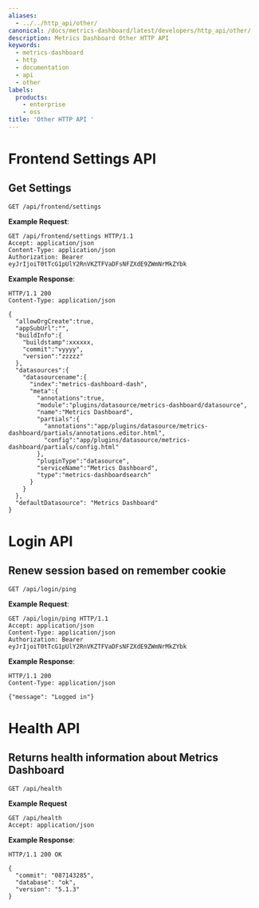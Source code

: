 ```yaml
---
aliases:
  - ../../http_api/other/
canonical: /docs/metrics-dashboard/latest/developers/http_api/other/
description: Metrics Dashboard Other HTTP API
keywords:
  - metrics-dashboard
  - http
  - documentation
  - api
  - other
labels:
  products:
    - enterprise
    - oss
title: 'Other HTTP API '
---
```


# Frontend Settings API

## Get Settings

`GET /api/frontend/settings`

**Example Request**:

```http
GET /api/frontend/settings HTTP/1.1
Accept: application/json
Content-Type: application/json
Authorization: Bearer eyJrIjoiT0tTcG1pUlY2RnVKZTFVaDFsNFZXdE9ZWmNrMkZYbk
```

**Example Response**:

```http
HTTP/1.1 200
Content-Type: application/json

{
  "allowOrgCreate":true,
  "appSubUrl":"",
  "buildInfo":{
    "buildstamp":xxxxxx,
    "commit":"vyyyy",
    "version":"zzzzz"
  },
  "datasources":{
    "datasourcename":{
      "index":"metrics-dashboard-dash",
      "meta":{
        "annotations":true,
        "module":"plugins/datasource/metrics-dashboard/datasource",
        "name":"Metrics Dashboard",
        "partials":{
          "annotations":"app/plugins/datasource/metrics-dashboard/partials/annotations.editor.html",
          "config":"app/plugins/datasource/metrics-dashboard/partials/config.html"
        },
        "pluginType":"datasource",
        "serviceName":"Metrics Dashboard",
        "type":"metrics-dashboardsearch"
      }
    }
  },
  "defaultDatasource": "Metrics Dashboard"
}
```

# Login API

## Renew session based on remember cookie

`GET /api/login/ping`

**Example Request**:

```http
GET /api/login/ping HTTP/1.1
Accept: application/json
Content-Type: application/json
Authorization: Bearer eyJrIjoiT0tTcG1pUlY2RnVKZTFVaDFsNFZXdE9ZWmNrMkZYbk
```

**Example Response**:

```http
HTTP/1.1 200
Content-Type: application/json

{"message": "Logged in"}
```

# Health API

## Returns health information about Metrics Dashboard

`GET /api/health`

**Example Request**

```http
GET /api/health
Accept: application/json
```

**Example Response**:

```http
HTTP/1.1 200 OK

{
  "commit": "087143285",
  "database": "ok",
  "version": "5.1.3"
}
```
